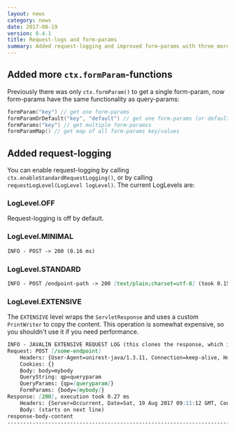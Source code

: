 ```yaml
---
layout: news
category: news
date: 2017-08-19
version: 0.4.1
title: Request-logs and form-params
summary: Added request-logging and improved form-params with three more functions
---
```


## Added more `ctx.formParam`-functions
Previously there was only `ctx.formParam()` to get a single form-param,
now form-params have the same functionality as query-params:

```kotlin
formParam("key") // get one form-params
formParamOrDefault("key", "default") // get one form-params (or default if null)
formParams("key") // get multiple form-paramss
formParamMap() // get map of all form-params key/values
```

## Added request-logging
You can enable request-logging by calling `ctx.enableStandardRequestLogging()`,
or by calling `requestLogLevel(LogLevel logLevel)`. The current LogLevels are:

### LogLevel.OFF
Request-logging is off by default.

### LogLevel.MINIMAL
```markdown
INFO - POST -> 200 (0.16 ms)
```

### LogLevel.STANDARD
```markdown
INFO - POST /endpoint-path -> 200 [text/plain;charset=utf-8] (took 0.15 ms)
```

### LogLevel.EXTENSIVE
The `EXTENSIVE` level wraps the `ServletResponse` and uses a custom `PrintWriter` to copy the content.
This operation is somewhat expensive, so you shouldn't use it if you need performance.

```markdown
INFO - JAVALIN EXTENSIVE REQUEST LOG (this clones the response, which is an expensive operation):
Request: POST [/some-endpoint]
    Headers: {User-Agent=unirest-java/1.3.11, Connection=keep-alive, Host=localhost:51958, Accept-Encoding=gzip, Content-Length=4, Content-Type=text/plain; charset=UTF-8}
    Cookies: {}
    Body: body=mybody
    QueryString: qp=queryparam
    QueryParams: {qp=[queryparam]}
    FormParams: {body=[mybody]}
Response: [200], execution took 0.27 ms
    Headers: {Server=Occurrent, Date=Sat, 19 Aug 2017 09:11:12 GMT, Content-Type=text/plain;charset=utf-8}
    Body: (starts on next line)
response-body-content
----------------------------------------------------------------------------------
```
